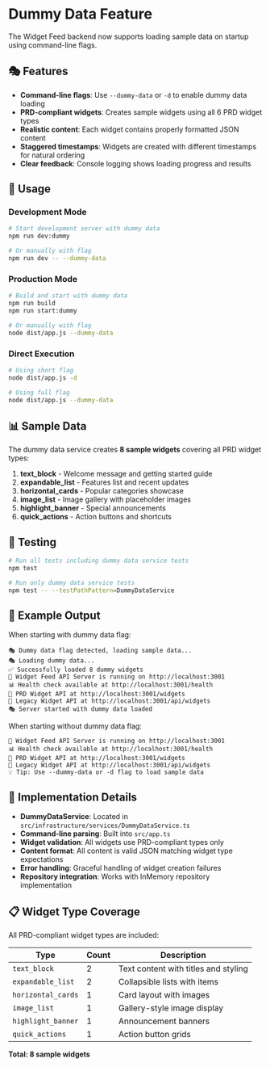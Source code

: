 # Dummy Data Feature

The Widget Feed backend now supports loading sample data on startup using command-line flags.

## 🎭 Features

- **Command-line flags**: Use `--dummy-data` or `-d` to enable dummy data loading
- **PRD-compliant widgets**: Creates sample widgets using all 6 PRD widget types
- **Realistic content**: Each widget contains properly formatted JSON content
- **Staggered timestamps**: Widgets are created with different timestamps for natural ordering
- **Clear feedback**: Console logging shows loading progress and results

## 🚀 Usage

### Development Mode
```bash
# Start development server with dummy data
npm run dev:dummy

# Or manually with flag
npm run dev -- --dummy-data
```

### Production Mode
```bash
# Build and start with dummy data
npm run build
npm run start:dummy

# Or manually with flag
node dist/app.js --dummy-data
```

### Direct Execution
```bash
# Using short flag
node dist/app.js -d

# Using full flag
node dist/app.js --dummy-data
```

## 📊 Sample Data

The dummy data service creates **8 sample widgets** covering all PRD widget types:

1. **text_block** - Welcome message and getting started guide
2. **expandable_list** - Features list and recent updates
3. **horizontal_cards** - Popular categories showcase
4. **image_list** - Image gallery with placeholder images
5. **highlight_banner** - Special announcements
6. **quick_actions** - Action buttons and shortcuts

## 🧪 Testing

```bash
# Run all tests including dummy data service tests
npm test

# Run only dummy data service tests
npm test -- --testPathPattern=DummyDataService
```

## 📝 Example Output

When starting with dummy data flag:

```
🎭 Dummy data flag detected, loading sample data...
🎭 Loading dummy data...
✅ Successfully loaded 8 dummy widgets
🚀 Widget Feed API Server is running on http://localhost:3001
📊 Health check available at http://localhost:3001/health
🎯 PRD Widget API at http://localhost:3001/widgets
🔗 Legacy Widget API at http://localhost:3001/api/widgets
🎭 Server started with dummy data loaded
```

When starting without dummy data flag:

```
🚀 Widget Feed API Server is running on http://localhost:3001
📊 Health check available at http://localhost:3001/health
🎯 PRD Widget API at http://localhost:3001/widgets
🔗 Legacy Widget API at http://localhost:3001/api/widgets
💡 Tip: Use --dummy-data or -d flag to load sample data
```

## 🔧 Implementation Details

- **DummyDataService**: Located in `src/infrastructure/services/DummyDataService.ts`
- **Command-line parsing**: Built into `src/app.ts`
- **Widget validation**: All widgets use PRD-compliant types only
- **Content format**: All content is valid JSON matching widget type expectations
- **Error handling**: Graceful handling of widget creation failures
- **Repository integration**: Works with InMemory repository implementation

## 📋 Widget Type Coverage

All PRD-compliant widget types are included:

| Type | Count | Description |
|------|-------|-------------|
| `text_block` | 2 | Text content with titles and styling |
| `expandable_list` | 2 | Collapsible lists with items |
| `horizontal_cards` | 1 | Card layout with images |
| `image_list` | 1 | Gallery-style image display |
| `highlight_banner` | 1 | Announcement banners |
| `quick_actions` | 1 | Action button grids |

**Total: 8 sample widgets**
